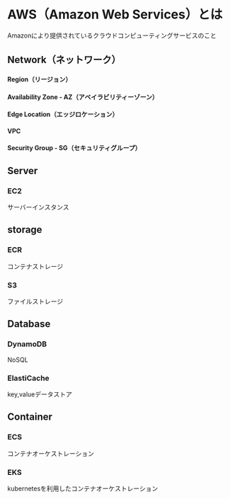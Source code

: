 # AWS（Amazon Web Services）とは
Amazonにより提供されているクラウドコンピューティングサービスのこと

## Network（ネットワーク）

#### Region（リージョン）

#### Availability Zone - AZ（アベイラビリティーゾーン）

#### Edge Location（エッジロケーション）

#### VPC

#### Security Group - SG（セキュリティグループ）


## Server
### EC2
サーバーインスタンス

## storage
### ECR
コンテナストレージ
### S3
ファイルストレージ

## Database
### DynamoDB
NoSQL
### ElastiCache
key,valueデータストア

## Container
### ECS
コンテナオーケストレーション
### EKS
kubernetesを利用したコンテナオーケストレーション
